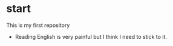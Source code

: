 # start
This is my first repository
- Reading English is very painful but I think I need to stick to it.
